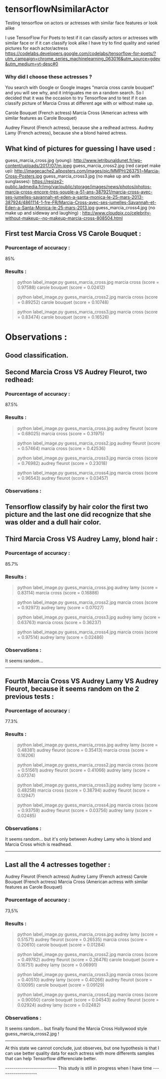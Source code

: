 # tensorflowNsimilarActor
Testing tensorflow on actors or actresses with similar face features or look alike

I use TensorFlow For Poets to test if it can classify actors or actresses with similar face or if it can classify look alike
I have try to find quality and varied pictures for each actor/actress
https://codelabs.developers.google.com/codelabs/tensorflow-for-poets/?utm_campaign=chrome_series_machinelearning_063016&utm_source=gdev&utm_medium=yt-desc#0

### Why did I choose these actresses ?
You search with Google or Google images "marcia cross carole bouquet" and you will see why, and it intriguates me on a random search.
So I decided that it was the occasion to try Tensorflow and to test if it can classify picture of Marcia Cross at different age with or without make up.

Carole Bouquet (French actress)
Marcia Cross (American actress with similar features as Carole Bouquet)

Audrey Fleurot (French actress), because she a redhead actress.
Audrey Lamy (French actress), because she a blond haired actress.

## What kind of pictures for guessing I have used :
guess_marcia_cross.jpg (young): http://www.letribunaldunet.fr/wp-content/uploads/2017/07/m.jpeg
guess_marcia_cross2.jpg (red carpet make up): http://imagecache2.allposters.com/images/pic/MMPH/263751~Marcia-Cross-Posters.jpg
guess_marcia_cross3.jpg (no make up and with sunglasses): https://resize2-public.ladmedia.fr/img/var/public/storage/images/news/photos/photos-marcia-cross-encore-tres-souple-a-51-ans-387921/marcia-cross-avec-ses-jumelles-savannah-et-eden-a-santa-monica-le-25-mars-2013-387924/4861114-1-fre-FR/Marcia-Cross-avec-ses-jumelles-Savannah-et-Eden-a-Santa-Monica-le-25-mars-2013.jpg
guess_marcia_cross4.jpg (no make up and sideway and laughing) : http://www.cloudpix.co/celebrity-without-makeup--no-makeup-marcia-cross-808504.html

## First test Marcia Cross VS Carole Bouquet :
### Pourcentage of accuracy : 
85%

### Results :
> python label_image.py guess_marcia_cross.jpg
marcia cross (score = 0.97588)
carole bouquet (score = 0.02412)

> python label_image.py guess_marcia_cross2.jpg 
marcia cross (score = 0.89252)
carole bouquet (score = 0.10748)

> python label_image.py guess_marcia_cross3.jpg 
marcia cross (score = 0.83474)
carole bouquet (score = 0.16526)

# Observations : 
Good classification.
---------------------------------------------------------------------------------------------------------------------------
## Second Marcia Cross VS Audrey Fleurot, two redhead:
### Pourcentage of accuracy :
87.5%

### Results :
> python label_image.py guess_marcia_cross.jpg
audrey fleurot (score = 0.68025)
marcia cross (score = 0.31975)

> python label_image.py guess_marcia_cross2.jpg 
audrey fleurot (score = 0.57464)
marcia cross (score = 0.42536)

> python label_image.py guess_marcia_cross3.jpg 
marcia cross (score = 0.76982)
audrey fleurot (score = 0.23018)

> python label_image.py guess_marcia_cross4.jpg 
marcia cross (score = 0.96543)
audrey fleurot (score = 0.03457)

### Observations : 
Tensorflow classify by hair color the first two picture and the last one did recognize that she was older and a dull hair color.
---------------------------------------------------------------------------------------------------------------------------
## Third Marcia Cross VS Audrey Lamy, blond hair :
### Pourcentage of accuracy :
85.7%

### Results :
> python label_image.py guess_marcia_cross.jpg
audrey lamy (score = 0.83114)
marcia cross (score = 0.16886)

> python label_image.py guess_marcia_cross2.jpg 
marcia cross (score = 0.92973)
audrey lamy (score = 0.07027)

> python label_image.py guess_marcia_cross3.jpg 
audrey lamy (score = 0.63763)
marcia cross (score = 0.36237)

> python label_image.py guess_marcia_cross4.jpg 
marcia cross (score = 0.97514)
audrey lamy (score = 0.02486)

### Observations : 
It seems random...

---------------------------------------------------------------------------------------------------------------------------
## Fourth Marcia Cross VS Audrey Lamy VS Audrey Fleurot, because it seems random on the 2 previous tests :
### Pourcentage of accuracy :
77.3%

### Results :
> python label_image.py guess_marcia_cross.jpg
audrey lamy (score = 0.48381)
audrey fleurot (score = 0.35413)
marcia cross (score = 0.16206)

> python label_image.py guess_marcia_cross2.jpg 
marcia cross (score = 0.51561)
audrey fleurot (score = 0.41066)
audrey lamy (score = 0.07374)

> python label_image.py guess_marcia_cross3.jpg 
audrey lamy (score = 0.48258)
marcia cross (score = 0.38794)
audrey fleurot (score = 0.12947)

> python label_image.py guess_marcia_cross4.jpg 
marcia cross (score = 0.93759)
audrey fleurot (score = 0.03756)
audrey lamy (score = 0.02485)

### Observations : 
It seems random... but it's only between Audrey Lamy who is blond and Marcia Cross which is readhead.

---------------------------------------------------------------------------------------------------------------------------
## Last all the 4 actresses together :
Audrey Fleurot (French actress)
Audrey Lamy (French actress)
Carole Bouquet (French actress)
Marcia Cross (American actress with similar features as Carole Bouquet)

### Pourcentage of accuracy : 
73,5%

### Results :
> python label_image.py guess_marcia_cross.jpg
audrey lamy (score = 0.51571)
audrey fleurot (score = 0.26535)
marcia cross (score = 0.20610)
carole bouquet (score = 0.01284)

> python label_image.py guess_marcia_cross2.jpg 
marcia cross (score = 0.49782)
audrey fleurot (score = 0.26476)
carole bouquet (score = 0.16751)
audrey lamy (score = 0.06991)

> python label_image.py guess_marcia_cross3.jpg 
marcia cross (score = 0.40510)
audrey lamy (score = 0.40266)
audrey fleurot (score = 0.10095)
carole bouquet (score = 0.09129)

> python label_image.py guess_marcia_cross4.jpg 
marcia cross (score = 0.90050)
carole bouquet (score = 0.04543)
audrey fleurot (score = 0.02924)
audrey lamy (score = 0.02482)

### Observations : 
It seems random... but finally found the Marcia Cross Hollywood style guess_marcia_cross2.jpg !

----------------------------------------------------------------------------------------------------------------------------
At this state we cannot conclude, just observes, but one hypothesis is that I can use better quality data for each actress 
with more differents samples that can help Tensorflow differenciate better.

-------------------------- This study is still in progress when I have time -------------------
